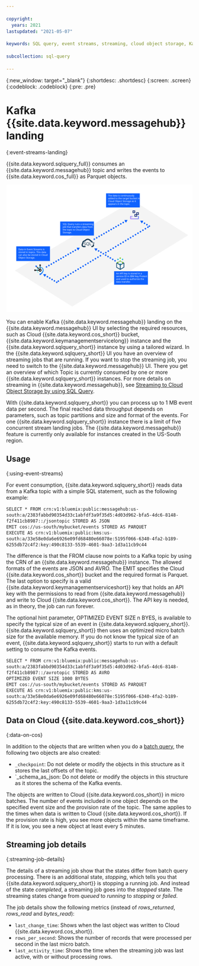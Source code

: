 ```yaml
---

copyright:
  years: 2021
lastupdated: "2021-05-07"

keywords: SQL query, event streams, streaming, cloud object storage, Kafka

subcollection: sql-query

---
```


{:new_window: target="_blank"}
{:shortdesc: .shortdesc}
{:screen: .screen}
{:codeblock: .codeblock}
{:pre: .pre}

# Kafka {{site.data.keyword.messagehub}} landing
{:event-streams-landing}

{{site.data.keyword.sqlquery_full}} consumes an {{site.data.keyword.messagehub}} topic and writes the events to {{site.data.keyword.cos_full}} as Parquet objects.

![Kafka Event Streams landing](streaming_diagram.svg)

You can enable Kafka {{site.data.keyword.messagehub}} landing on the {{site.data.keyword.messagehub}} UI by selecting the required resources, such as Cloud {{site.data.keyword.cos_short}} bucket, {{site.data.keyword.keymanagementservicelong}} instance and the {{site.data.keyword.sqlquery_short}} instance by using a tailored wizard. In the {{site.data.keyword.sqlquery_short}} UI you have an overview of streaming jobs that are running. If you want to stop the streaming job, you need to switch to the {{site.data.keyword.messagehub}} UI. There you get an overview of which Topic is currently consumed by one or more {{site.data.keyword.sqlquery_short}} instances. For more details on streaming in {{site.data.keyword.messagehub}}, see [Streaming to Cloud Object Storage by using SQL Query](/docs/EventStreams?topic=EventStreams-streaming_cos_sql).

With {{site.data.keyword.sqlquery_short}} you can process up to 1 MB event data per second. The final reached data throughput 
depends on parameters, such as topic partitions and size and format of the events. For one {{site.data.keyword.sqlquery_short}} instance 
there is a limit of five concurrent stream landing jobs. The {{site.data.keyword.messagehub}} feature is currently only available for instances created in the US-South region. 


## Usage
{:using-event-streams}

For event consumption, {{site.data.keyword.sqlquery_short}} reads data from a Kafka topic with a simple SQL statement, such as the following example:

```
SELECT * FROM crn:v1:bluemix:public:messagehub:us-south:a/2383fabbd90354d33c1abfdf3a9f35d5:4d03d962-bfa5-4dc6-8148-f2f411cb8987::/jsontopic STORED AS JSON 
EMIT cos://us-south/mybucket/events STORED AS PARQUET 
EXECUTE AS crn:v1:bluemix:public:kms:us-south:a/33e58e0da6e6926e09fd68480e66078e:5195f066-6340-4fa2-b189-6255db72c4f2:key:490c8133-5539-4601-9aa3-1d3a11cb9c44
```

The difference is that the FROM clause now points to a Kafka topic by using the CRN of an {{site.data.keyword.messagehub}} instance. 
The allowed formats of the events are JSON and AVRO. The EMIT specifies the Cloud {{site.data.keyword.cos_short}} bucket 
and the required format is Parquet. The last option to specify is a valid {{site.data.keyword.keymanagementserviceshort}} key that holds an API key with the permissions to read from {{site.data.keyword.messagehub}} and write to Cloud {{site.data.keyword.cos_short}}. 
The API key is needed, as in theory, the job can run forever. 

The optional hint parameter, OPTIMIZED EVENT SIZE n BYES, is available to specify the typical size of an event in {{site.data.keyword.sqlquery_short}}. {{site.data.keyword.sqlquery_short}} then uses an optimized micro batch size for the available memory. If you do not know the typical size of an event, {{site.data.keyword.sqlquery_short}} starts to run with a default setting to consume the Kafka events.

```
SELECT * FROM crn:v1:bluemix:public:messagehub:us-south:a/2383fabbd90354d33c1abfdf3a9f35d5:4d03d962-bfa5-4dc6-8148-f2f411cb8987::/avrotopic STORED AS AVRO 
OPTIMIZED EVENT SIZE 1000 BYTES 
EMIT cos://us-south/mybucket/events STORED AS PARQUET 
EXECUTE AS crn:v1:bluemix:public:kms:us-south:a/33e58e0da6e6926e09fd68480e66078e:5195f066-6340-4fa2-b189-6255db72c4f2:key:490c8133-5539-4601-9aa3-1d3a11cb9c44
```

## Data on Cloud {{site.data.keyword.cos_short}}
{:data-on-cos}

In addition to the objects that are written when you do a [batch query](https://cloud.ibm.com/docs/sql-query?topic=sql-query-overview#result=), the following two objects are also created:

- `_checkpoint`: Do not delete or modify the objects in this structure as it stores the last offsets of the topic.
- `_schema_as_json: Do not delete or modify the objects in this structure as it stores the schema of the Kafka events.

The objects are written to Cloud {{site.data.keyword.cos_short}} in micro batches. The number of events included in one object 
depends on the specified event size and the provision rate of the topic. The same applies to the times when data is written to Cloud {{site.data.keyword.cos_short}}. If the provision rate is high, you see more objects within the same timeframe. If it is low, you see a new object at least every 5 minutes.

## Streaming job details
{:streaming-job-details}

The details of a streaming job show that the states differ from batch query processing. 
There is an additional state, *stopping*, which tells you that {{site.data.keyword.sqlquery_short}} is stopping a running job. 
And instead of the state *completed*, a streaming job goes into the *stopped* state.
The streaming states change from *queued* to *running* to *stopping* or *failed*.

The job details show the following metrics (instead of *rows_returned*, *rows_read* and *bytes_read*):

- `last_change_time`: Shows when the last object was written to Cloud {{site.data.keyword.cos_short}}.
- `rows_per_second`: Shows the number of records that were processed per second in the last micro batch.
- `last_activity_time`: Shows the time when the streaming job was last active, with or without processing rows.

